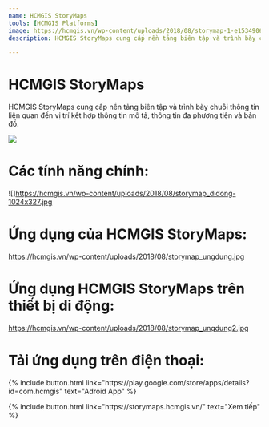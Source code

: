 ```yaml
---
name: HCMGIS StoryMaps
tools: [HCMGIS Platforms]
image: https://hcmgis.vn/wp-content/uploads/2018/08/storymap-1-e1534906351111-1200x516.png
description: HCMGIS StoryMaps cung cấp nền tảng biên tập và trình bày chuỗi thông tin liên quan đến vị trí kết hợp thông tin mô tả, thông tin đa phương tiện và bản đồ.

---
```


# HCMGIS StoryMaps

HCMGIS StoryMaps cung cấp nền tảng biên tập và trình bày chuỗi thông tin liên quan đến vị trí kết hợp thông tin mô tả, thông tin đa phương tiện và bản đồ.

![](https://hcmgis.vn/wp-content/uploads/2018/08/storymap-1-e1534906351111-1200x516.png)

# Các tính năng chính:

![]https://hcmgis.vn/wp-content/uploads/2018/08/storymap_didong-1024x327.jpg

# Ứng dụng của HCMGIS StoryMaps:
https://hcmgis.vn/wp-content/uploads/2018/08/storymap_ungdung.jpg

# Ứng dụng HCMGIS StoryMaps trên thiết bị di động:
https://hcmgis.vn/wp-content/uploads/2018/08/storymap_ungdung2.jpg

# Tải ứng dụng trên điện thoại:

<p class="text-center">
{% include button.html link="https://play.google.com/store/apps/details?id=com.hcmgis" text="Adroid App" %}
</p>


<p class="text-center">
{% include button.html link="https://storymaps.hcmgis.vn/" text="Xem tiếp" %}
</p>
